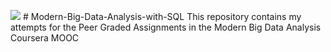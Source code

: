 <img src = "https://user-images.githubusercontent.com/94797745/146963212-d6ca0e78-81e6-42b0-9963-c157db0941d5.png"> # Modern-Big-Data-Analysis-with-SQL
This repository contains my attempts for the Peer Graded Assignments in the Modern Big Data Analysis Coursera MOOC

